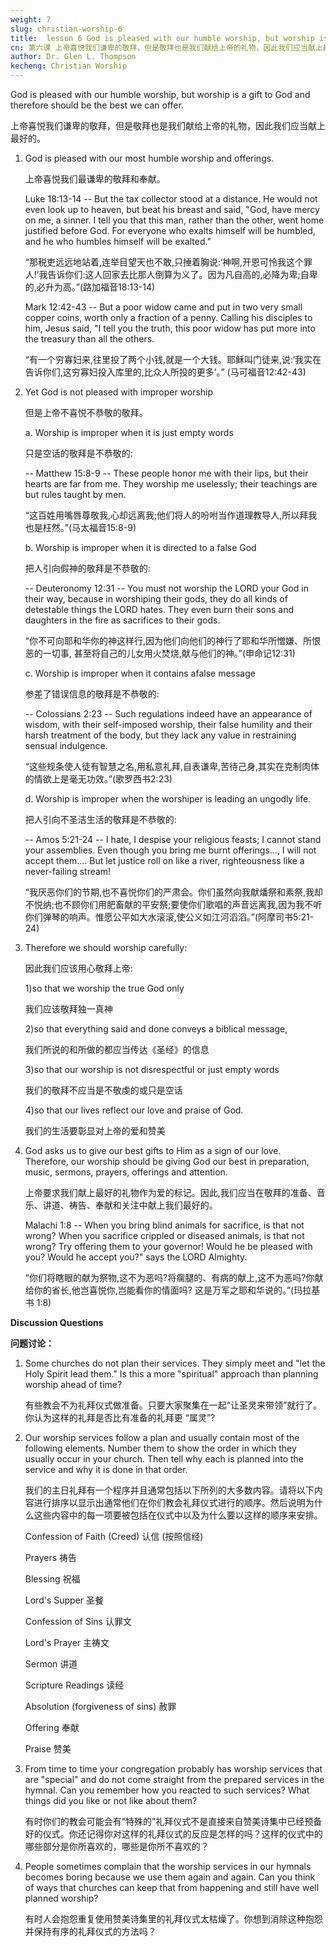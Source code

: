 ```yaml
---
weight: 7
slug: christian-worship-6
title:  lesson 6 God is pleased with our humble worship, but worship is a gift to God and therefore should be the best we can offer
cn: 第六课 上帝喜悦我们谦卑的敬拜，但是敬拜也是我们献给上帝的礼物，因此我们应当献上最好的
author: Dr. Glen L. Thompson
kecheng: Christian Worship
---
```



God is pleased with our humble worship, but worship is a gift to God and therefore should be the best we can offer.

上帝喜悦我们谦卑的敬拜，但是敬拜也是我们献给上帝的礼物，因此我们应当献上最好的。

1. God is pleased with our most humble worship and offerings.

    上帝喜悦我们最谦卑的敬拜和奉献。

    Luke 18:13-14 -- But the tax collector stood at a distance. He would not even look up to heaven, but beat his breast and said, "God, have mercy on me, a sinner. I tell you that this man, rather than the other, went home justified before God. For everyone who exalts himself will be humbled, and he who humbles himself will be exalted."

    “那税吏远远地站着,连举目望天也不敢,只捶着胸说:‘神啊,开恩可怜我这个罪人!’我告诉你们:这人回家去比那人倒算为义了。因为凡自高的,必降为卑;自卑的,必升为高。”(路加福音18:13-14)

    Mark 12:42-43 -- But a poor widow came and put in two very small copper coins, worth only a fraction of a penny. Calling his disciples to him, Jesus said, "I tell you the truth, this poor widow has put more into the treasury than all the others.

    “有一个穷寡妇来,往里投了两个小钱,就是一个大钱。耶稣叫门徒来,说:‘我实在告诉你们,这穷寡妇投入库里的,比众人所投的更多’。” (马可福音12:42-43)

2. Yet God is not pleased with improper worship

    但是上帝不喜悦不恭敬的敬拜。

    a. Worship is improper when it is just empty words

    只是空话的敬拜是不恭敬的:

    -- Matthew 15:8-9 -- These people honor me with their lips, but their hearts are far from me. They worship me uselessly; their teachings are but rules taught by men.

    “这百姓用嘴唇尊敬我,心却远离我;他们将人的吩咐当作道理教导人,所以拜我也是枉然。”(马太福音15:8-9)

    b. Worship is improper when it is directed to a false God

    把人引向假神的敬拜是不恭敬的:

    -- Deuteronomy 12:31 -- You must not worship the LORD your God in their way, because in worshiping their gods, they do all kinds of detestable things the LORD hates. They even burn their sons and daughters in the fire as sacrifices to their gods.

    “你不可向耶和华你的神这样行,因为他们向他们的神行了耶和华所憎嫌、所恨恶的一切事, 甚至将自己的儿女用火焚烧,献与他们的神。”(申命记12:31)

    c. Worship is improper when it contains afalse message

    参差了错误信息的敬拜是不恭敬的:

    -- Colossians 2:23 -- Such regulations indeed have an appearance of wisdom, with their self-imposed worship, their false humility and their harsh treatment of the body, but they lack any value in restraining sensual indulgence.

    “这些规条使人徒有智慧之名,用私意礼拜,自表谦卑,苦待己身,其实在克制肉体的情欲上是毫无功效。”(歌罗西书2:23)

    d. Worship is improper when the worshiper is leading an ungodly life.

    把人引向不圣洁生活的敬拜是不恭敬的:

    -- Amos 5:21-24 -- I hate, I despise your religious feasts; I cannot stand your assemblies. Even though you bring me burnt offerings..., I will not accept them.... But let justice roll on like a river, righteousness like a never-failing stream!

    “我厌恶你们的节期,也不喜悦你们的严肃会。你们虽然向我献燔祭和素祭,我却不悦纳;也不顾你们用肥畜献的平安祭;要使你们歌唱的声音远离我,因为我不听你们弹琴的响声。惟愿公平如大水滚滚,使公义如江河滔滔。”(阿摩司书5:21-24)

3. Therefore we should worship carefully:

    因此我们应该用心敬拜上帝:

    1)so that we worship the true God only

    我们应该敬拜独一真神

    2)so that everything said and done conveys a biblical message,

    我们所说的和所做的都应当传达《圣经》的信息

    3)so that our worship is not disrespectful or just empty words

    我们的敬拜不应当是不敬虔的或只是空话

    4)so that our lives reflect our love and praise of God.

    我们的生活要彰显对上帝的爱和赞美

4. God asks us to give our best gifts to Him as a sign of our love. Therefore, our worship should be giving God our best in preparation, music, sermons, prayers, offerings and attention.

    上帝要求我们献上最好的礼物作为爱的标记。因此,我们应当在敬拜的准备、音乐、讲道、祷告、奉献和关注中献上我们最好的。

    Malachi 1:8 -- When you bring blind animals for sacrifice, is that not wrong? When you sacrifice crippled or diseased animals, is that not wrong? Try offering them to your governor! Would he be pleased with you? Would he accept you?" says the LORD Almighty.

    “你们将瞎眼的献为祭物,这不为恶吗?将瘸腿的、有病的献上,这不为恶吗?你献给你的省长,他岂喜悦你,岂能看你的情面吗? 这是万军之耶和华说的。”(玛拉基书 1:8)

**Discussion Questions**

**问题讨论：**

1. Some churches do not plan their services. They simply meet and "let the Holy Spirit lead them." Is this a more "spiritual" approach than planning worship ahead of time?

    有些教会不为礼拜仪式做准备。只要大家聚集在一起“让圣灵来带领”就行了。你认为这样的礼拜是否比有准备的礼拜更 “属灵”?

2. Our worship services follow a plan and usually contain most of the following elements. Number them to show the order in which they usually occur in your church. Then tell why each is planned into the service and why it is done in that order.

    我们的主日礼拜有一个程序并且通常包括以下所列的大多数内容。请将以下内容进行排序以显示出通常他们在你们教会礼拜仪式进行的顺序。然后说明为什么这些内容中的每一项要被包括在仪式中以及为什么要以这样的顺序来安排。

    Confession of Faith (Creed) 认信 (按照信经)

    Prayers 祷告

    Blessing 祝福

    Lord's Supper 圣餐

    Confession of Sins 认罪文

    Lord's Prayer 主祷文

    Sermon 讲道

    Scripture Readings 读经

    Absolution (forgiveness of sins) 赦罪

    Offering 奉献

    Praise 赞美

3. From time to time your congregation probably has worship services that are "special" and do not come straight from the prepared services in the hymnal. Can you remember how you reacted to such services? What things did you like or not like about them?

    有时你们的教会可能会有“特殊的”礼拜仪式不是直接来自赞美诗集中已经预备好的仪式。你还记得你对这样的礼拜仪式的反应是怎样的吗？这样的仪式中的哪些部分是你所喜欢的，哪些是你所不喜欢的？

4. People sometimes complain that the worship services in our hymnals becomes boring because we use them again and again. Can you think of ways that churches can keep that from happening and still have well planned worship?

    有时人会抱怨重复使用赞美诗集里的礼拜仪式太枯燥了。你想到消除这种抱怨并保持有序的礼拜仪式的方法吗？
